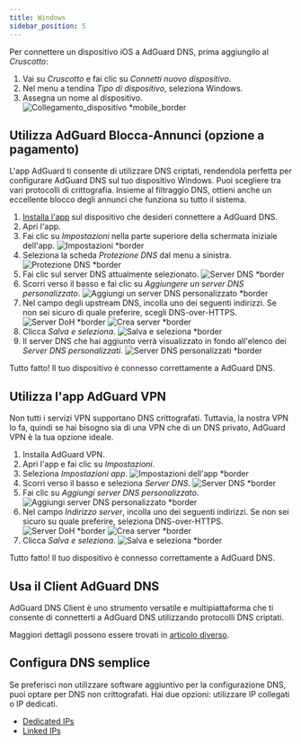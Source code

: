 ```yaml
---
title: Windows
sidebar_position: 5
---
```


Per connettere un dispositivo iOS a AdGuard DNS, prima aggiungilo al _Cruscotto_:

1. Vai su _Cruscotto_ e fai clic su _Connetti nuovo dispositivo_.
2. Nel menu a tendina _Tipo di dispositivo_, seleziona Windows.
3. Assegna un nome al dispositivo.
    ![Collegamento_dispositivo \*mobile_border](https://cdn.adtidy.org/content/kb/dns/private/new_dns/connect/windows_ab/choose_windows.png)

## Utilizza AdGuard Blocca-Annunci (opzione a pagamento)

L'app AdGuard ti consente di utilizzare DNS criptati, rendendola perfetta per configurare AdGuard DNS sul tuo dispositivo Windows. Puoi scegliere tra vari protocolli di crittografia. Insieme al filtraggio DNS, ottieni anche un eccellente blocco degli annunci che funziona su tutto il sistema.

1. [Installa l'app](https://adguard.com/adguard-windows/overview.html) sul dispositivo che desideri connettere a AdGuard DNS.
2. Apri l'app.
3. Fai clic su _Impostazioni_ nella parte superiore della schermata iniziale dell'app.
    ![Impostazioni \*border](https://cdn.adtidy.org/content/kb/dns/private/new_dns/connect/windows_ab/windows_step3.png)
4. Seleziona la scheda _Protezione DNS_ dal menu a sinistra.
    ![Protezione DNS \*border](https://cdn.adtidy.org/content/kb/dns/private/new_dns/connect/windows_ab/windows_step4.png)
5. Fai clic sul server DNS attualmente selezionato.
    ![Server DNS \*border](https://cdn.adtidy.org/content/kb/dns/private/new_dns/connect/windows_ab/windows_step5.png)
6. Scorri verso il basso e fai clic su _Aggiungere un server DNS personalizzato_.
    ![Aggiungi un server DNS personalizzato \*border](https://cdn.adtidy.org/content/kb/dns/private/new_dns/connect/windows_ab/windows_step6.png)
7. Nel campo degli upstream DNS, incolla uno dei seguenti indirizzi. Se non sei sicuro di quale preferire, scegli DNS-over-HTTPS.
    ![Server DoH \*border](https://cdn.adtidy.org/content/kb/dns/private/new_dns/connect/windows_ab/windows_step7_1.png)
    ![Crea server \*border](https://cdn.adtidy.org/content/kb/dns/private/new_dns/connect/windows_ab/windows_step7_2.png)
8. Clicca _Salva e seleziona_.
    ![Salva e seleziona \*border](https://cdn.adtidy.org/content/kb/dns/private/new_dns/connect/windows_ab/windows_step8.png)
9. Il server DNS che hai aggiunto verrà visualizzato in fondo all'elenco dei _Server DNS personalizzati_.
    ![Server DNS personalizzati \*border](https://cdn.adtidy.org/content/kb/dns/private/new_dns/connect/windows_ab/windows_step9.png)

Tutto fatto! Il tuo dispositivo è connesso correttamente a AdGuard DNS.

## Utilizza l'app AdGuard VPN

Non tutti i servizi VPN supportano DNS crittografati. Tuttavia, la nostra VPN lo fa, quindi se hai bisogno sia di una VPN che di un DNS privato, AdGuard VPN è la tua opzione ideale.

1. Installa AdGuard VPN.
2. Apri l'app e fai clic su _Impostazioni_.
3. Seleziona _Impostazioni app_.
    ![Impostazioni dell'app \*border](https://cdn.adtidy.org/content/kb/dns/private/new_dns/connect/windows_vpn/windows_step4.png)
4. Scorri verso il basso e seleziona _Server DNS_.
    ![Server DNS \*border](https://cdn.adtidy.org/content/kb/dns/private/new_dns/connect/windows_vpn/windows_step5.png)
5. Fai clic su _Aggiungi server DNS personalizzato_.
    ![Aggiungi server DNS personalizzato \*border](https://cdn.adtidy.org/content/kb/dns/private/new_dns/connect/windows_vpn/windows_step6.png)
6. Nel campo _Indirizzo server_, incolla uno dei seguenti indirizzi. Se non sei sicuro su quale preferire, seleziona DNS-over-HTTPS.
    ![Server DoH \*border](https://cdn.adtidy.org/content/kb/dns/private/new_dns/connect/windows_vpn/windows_step7_1.png)
    ![Crea server \*border](https://cdn.adtidy.org/content/kb/dns/private/new_dns/connect/windows_vpn/windows_step7_2.png)
7. Clicca _Salva e seleziona_.
    ![Salva e seleziona \*border](https://cdn.adtidy.org/content/kb/dns/private/new_dns/connect/windows_vpn/windows_step8.png)

Tutto fatto! Il tuo dispositivo è connesso correttamente a AdGuard DNS.

## Usa il Client AdGuard DNS

AdGuard DNS Client è uno strumento versatile e multipiattaforma che ti consente di connetterti a AdGuard DNS utilizzando protocolli DNS criptati.

Maggiori dettagli possono essere trovati in [articolo diverso](/dns-client/overview/).

## Configura DNS semplice

Se preferisci non utilizzare software aggiuntivo per la configurazione DNS, puoi optare per DNS non crittografati. Hai due opzioni: utilizzare IP collegati o IP dedicati.

- [Dedicated IPs](/private-dns/connect-devices/other-options/dedicated-ip.md)
- [Linked IPs](/private-dns/connect-devices/other-options/linked-ip.md)
